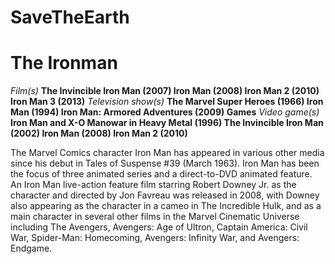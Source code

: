 # SaveTheEarth
# The Ironman

*Film(s)*	**The Invincible Iron Man (2007) Iron Man (2008) Iron Man 2 (2010) Iron Man 3 (2013)**
*Television show(s)*	**The Marvel Super Heroes (1966) Iron Man (1994) Iron Man: Armored Adventures (2009)
Games**
*Video game(s)*	**Iron Man and X-O Manowar in Heavy Metal (1996) The Invincible Iron Man (2002) Iron Man (2008)  Iron Man 2 (2010)**

The Marvel Comics character Iron Man has appeared in various other media since his debut in Tales of Suspense #39 (March 1963). Iron Man has been the focus of three animated series and a direct-to-DVD animated feature. An Iron Man live-action feature film starring Robert Downey Jr. as the character and directed by Jon Favreau was released in 2008, with Downey also appearing as the character in a cameo in The Incredible Hulk, and as a main character in several other films in the Marvel Cinematic Universe including The Avengers, Avengers: Age of Ultron, Captain America: Civil War, Spider-Man: Homecoming, Avengers: Infinity War, and Avengers: Endgame.
